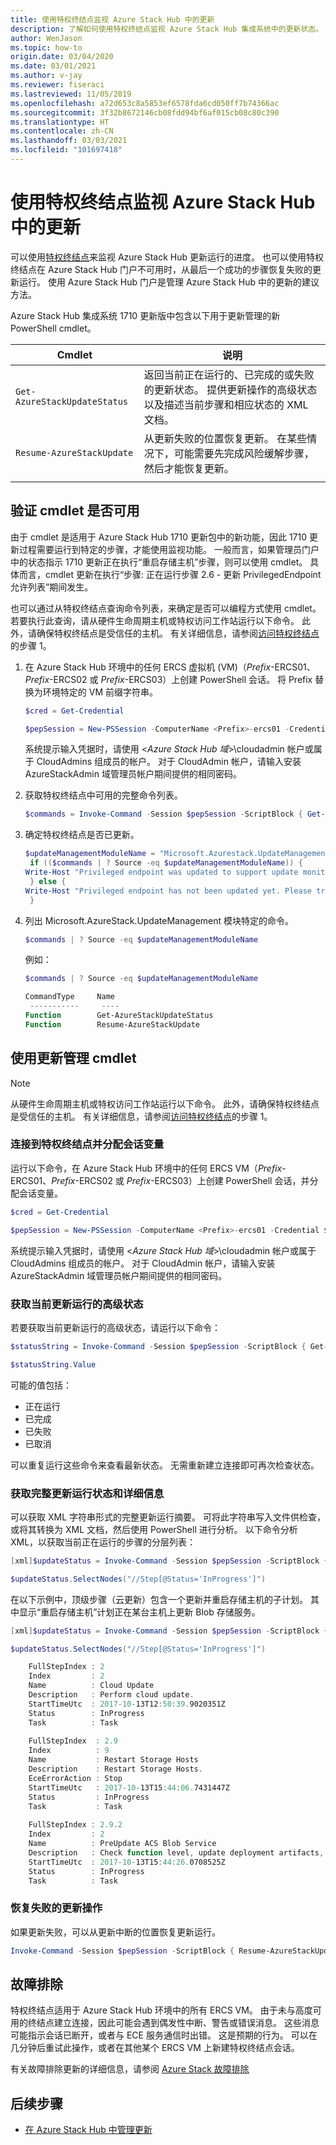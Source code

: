 ```yaml
---
title: 使用特权终结点监视 Azure Stack Hub 中的更新
description: 了解如何使用特权终结点监视 Azure Stack Hub 集成系统中的更新状态。
author: WenJason
ms.topic: how-to
origin.date: 03/04/2020
ms.date: 03/01/2021
ms.author: v-jay
ms.reviewer: fiseraci
ms.lastreviewed: 11/05/2019
ms.openlocfilehash: a72d653c8a5853ef6578fda6cd050ff7b74366ac
ms.sourcegitcommit: 3f32b8672146cb08fdd94bf6af015cb08c80c390
ms.translationtype: HT
ms.contentlocale: zh-CN
ms.lasthandoff: 03/03/2021
ms.locfileid: "101697418"
---
```

# <a name="monitor-updates-in-azure-stack-hub-using-the-privileged-endpoint"></a>使用特权终结点监视 Azure Stack Hub 中的更新

可以使用[特权终结点](azure-stack-privileged-endpoint.md)来监视 Azure Stack Hub 更新运行的进度。 也可以使用特权终结点在 Azure Stack Hub 门户不可用时，从最后一个成功的步骤恢复失败的更新运行。 使用 Azure Stack Hub 门户是管理 Azure Stack Hub 中的更新的建议方法。

Azure Stack Hub 集成系统 1710 更新版中包含以下用于更新管理的新 PowerShell cmdlet。

| Cmdlet  | 说明  |
|---------|---------|
| `Get-AzureStackUpdateStatus` | 返回当前正在运行的、已完成的或失败的更新状态。 提供更新操作的高级状态以及描述当前步骤和相应状态的 XML 文档。 |
| `Resume-AzureStackUpdate` | 从更新失败的位置恢复更新。 在某些情况下，可能需要先完成风险缓解步骤，然后才能恢复更新。         |
| | |

## <a name="verify-the-cmdlets-are-available"></a>验证 cmdlet 是否可用
由于 cmdlet 是适用于 Azure Stack Hub 1710 更新包中的新功能，因此 1710 更新过程需要运行到特定的步骤，才能使用监视功能。 一般而言，如果管理员门户中的状态指示 1710 更新正在执行“重启存储主机”步骤，则可以使用 cmdlet。 具体而言，cmdlet 更新在执行“步骤: 正在运行步骤 2.6 - 更新 PrivilegedEndpoint 允许列表”期间发生。

也可以通过从特权终结点查询命令列表，来确定是否可以编程方式使用 cmdlet。 若要执行此查询，请从硬件生命周期主机或特权访问工作站运行以下命令。 此外，请确保特权终结点是受信任的主机。 有关详细信息，请参阅[访问特权终结点](azure-stack-privileged-endpoint.md#access-the-privileged-endpoint)的步骤 1。

1. 在 Azure Stack Hub 环境中的任何 ERCS 虚拟机 (VM)（*Prefix*-ERCS01、*Prefix*-ERCS02 或 *Prefix*-ERCS03）上创建 PowerShell 会话。 将 Prefix 替换为环境特定的 VM 前缀字符串。

   ```powershell
   $cred = Get-Credential

   $pepSession = New-PSSession -ComputerName <Prefix>-ercs01 -Credential $cred -ConfigurationName PrivilegedEndpoint 
   ```
   系统提示输入凭据时，请使用 &lt;*Azure Stack Hub 域*&gt;\cloudadmin 帐户或属于 CloudAdmins 组成员的帐户。 对于 CloudAdmin 帐户，请输入安装 AzureStackAdmin 域管理员帐户期间提供的相同密码。

2. 获取特权终结点中可用的完整命令列表。

   ```powershell
   $commands = Invoke-Command -Session $pepSession -ScriptBlock { Get-Command } 
   ```
3. 确定特权终结点是否已更新。

   ```powershell
   $updateManagementModuleName = "Microsoft.Azurestack.UpdateManagement"
    if (($commands | ? Source -eq $updateManagementModuleName)) {
   Write-Host "Privileged endpoint was updated to support update monitoring tools."
    } else {
   Write-Host "Privileged endpoint has not been updated yet. Please try again later."
    } 
   ```

4. 列出 Microsoft.AzureStack.UpdateManagement 模块特定的命令。

   ```powershell
   $commands | ? Source -eq $updateManagementModuleName 
   ```
   例如：
   ```powershell
   $commands | ? Source -eq $updateManagementModuleName
   
   CommandType     Name                                               Version    Source                                                  PSComputerName
    -----------     ----                                               -------    ------                                                  --------------
   Function        Get-AzureStackUpdateStatus                         0.0        Microsoft.Azurestack.UpdateManagement                   Contoso-ercs01
   Function        Resume-AzureStackUpdate                            0.0        Microsoft.Azurestack.UpdateManagement                   Contoso-ercs01
   ``` 

## <a name="use-the-update-management-cmdlets"></a>使用更新管理 cmdlet

> [!NOTE]
> 从硬件生命周期主机或特权访问工作站运行以下命令。 此外，请确保特权终结点是受信任的主机。 有关详细信息，请参阅[访问特权终结点](azure-stack-privileged-endpoint.md#access-the-privileged-endpoint)的步骤 1。

### <a name="connect-to-the-privileged-endpoint-and-assign-session-variable"></a>连接到特权终结点并分配会话变量

运行以下命令，在 Azure Stack Hub 环境中的任何 ERCS VM（*Prefix*-ERCS01、*Prefix*-ERCS02 或 *Prefix*-ERCS03）上创建 PowerShell 会话，并分配会话变量。

```powershell
$cred = Get-Credential

$pepSession = New-PSSession -ComputerName <Prefix>-ercs01 -Credential $cred -ConfigurationName PrivilegedEndpoint 
```
 系统提示输入凭据时，请使用 &lt;*Azure Stack Hub 域*&gt;\cloudadmin 帐户或属于 CloudAdmins 组成员的帐户。 对于 CloudAdmin 帐户，请输入安装 AzureStackAdmin 域管理员帐户期间提供的相同密码。

### <a name="get-high-level-status-of-the-current-update-run"></a>获取当前更新运行的高级状态

若要获取当前更新运行的高级状态，请运行以下命令：

```powershell
$statusString = Invoke-Command -Session $pepSession -ScriptBlock { Get-AzureStackUpdateStatus -StatusOnly }

$statusString.Value 
```

可能的值包括：

- 正在运行
- 已完成
- 已失败 
- 已取消

可以重复运行这些命令来查看最新状态。 无需重新建立连接即可再次检查状态。

### <a name="get-the-full-update-run-status-with-details"></a>获取完整更新运行状态和详细信息

可以获取 XML 字符串形式的完整更新运行摘要。 可将此字符串写入文件供检查，或将其转换为 XML 文档，然后使用 PowerShell 进行分析。 以下命令分析 XML，以获取当前正在运行的步骤的分层列表：

```powershell
[xml]$updateStatus = Invoke-Command -Session $pepSession -ScriptBlock { Get-AzureStackUpdateStatus }

$updateStatus.SelectNodes("//Step[@Status='InProgress']")
```

在以下示例中，顶级步骤（云更新）包含一个更新并重启存储主机的子计划。 其中显示“重启存储主机”计划正在某台主机上更新 Blob 存储服务。

```powershell
[xml]$updateStatus = Invoke-Command -Session $pepSession -ScriptBlock { Get-AzureStackUpdateStatus }

$updateStatus.SelectNodes("//Step[@Status='InProgress']") 

    FullStepIndex : 2
    Index         : 2
    Name          : Cloud Update
    Description   : Perform cloud update.
    StartTimeUtc  : 2017-10-13T12:50:39.9020351Z
    Status        : InProgress
    Task          : Task
    
    FullStepIndex  : 2.9
    Index          : 9
    Name           : Restart Storage Hosts
    Description    : Restart Storage Hosts.
    EceErrorAction : Stop
    StartTimeUtc   : 2017-10-13T15:44:06.7431447Z
    Status         : InProgress
    Task           : Task
    
    FullStepIndex : 2.9.2
    Index         : 2
    Name          : PreUpdate ACS Blob Service
    Description   : Check function level, update deployment artifacts, configure Blob service settings
    StartTimeUtc  : 2017-10-13T15:44:26.0708525Z
    Status        : InProgress
    Task          : Task
```

### <a name="resume-a-failed-update-operation"></a>恢复失败的更新操作

如果更新失败，可以从更新中断的位置恢复更新运行。

```powershell
Invoke-Command -Session $pepSession -ScriptBlock { Resume-AzureStackUpdate } 
```

## <a name="troubleshoot"></a>故障排除

特权终结点适用于 Azure Stack Hub 环境中的所有 ERCS VM。 由于未与高度可用的终结点建立连接，因此可能会遇到偶发性中断、警告或错误消息。 这些消息可能指示会话已断开，或者与 ECE 服务通信时出错。 这是预期的行为。 可以在几分钟后重试此操作，或者在其他某个 ERCS VM 上新建特权终结点会话。

有关故障排除更新的详细信息，请参阅 [Azure Stack 故障排除](azure-stack-troubleshooting.md)

## <a name="next-steps"></a>后续步骤

- [在 Azure Stack Hub 中管理更新](azure-stack-updates.md)


